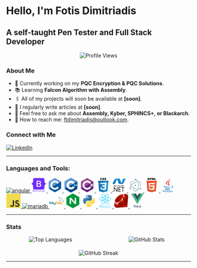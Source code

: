 # Hello, I'm Fotis Dimitriadis

## A self-taught Pen Tester and Full Stack Developer

<p align="center">
    <img src="https://komarev.com/ghpvc/?username=fedality&label=Profile%20views&color=00ff00&style=flat" alt="Profile Views" />
</p>

### About Me

- 🌟 Currently working on my **PQC Encryption & PQC Solutions**.
- 📚 Learning **Falcon Algorithm with Assembly**.
- 🖇️ All of my projects will soon be available at **[soon]**.
- 📝 I regularly write articles at **[soon]**.
- 💬 Feel free to ask me about **Assembly, Kyber, SPHINCS+, or Blackarch**.
- 📩 How to reach me: [ftdimitriadis@outlook.com](mailto:ftdimitriadis@outlook.com).

### Connect with Me

<p>
    <a href="https://linkedin.com/in/fotis-dimitriadis" target="_blank">
        <img src="https://raw.githubusercontent.com/rahuldkjain/github-profile-readme-generator/master/src/images/icons/Social/linked-in-alt.svg" alt="LinkedIn" height="30" width="40" />
    </a>
</p>

---

<h3 align="left">Languages and Tools:</h3>
<p align="left"> <a href="https://angular.io" target="_blank" rel="noreferrer"> <img src="https://angular.io/assets/images/logos/angular/angular.svg" alt="angular" width="40" height="40"/> </a> <a href="https://getbootstrap.com" target="_blank" rel="noreferrer"> <img src="https://raw.githubusercontent.com/devicons/devicon/master/icons/bootstrap/bootstrap-plain-wordmark.svg" alt="bootstrap" width="40" height="40"/> </a> <a href="https://www.cprogramming.com/" target="_blank" rel="noreferrer"> <img src="https://raw.githubusercontent.com/devicons/devicon/master/icons/c/c-original.svg" alt="c" width="40" height="40"/> </a> <a href="https://www.w3schools.com/cpp/" target="_blank" rel="noreferrer"> <img src="https://raw.githubusercontent.com/devicons/devicon/master/icons/cplusplus/cplusplus-original.svg" alt="cplusplus" width="40" height="40"/> </a> <a href="https://www.w3schools.com/cs/" target="_blank" rel="noreferrer"> <img src="https://raw.githubusercontent.com/devicons/devicon/master/icons/csharp/csharp-original.svg" alt="csharp" width="40" height="40"/> </a> <a href="https://www.w3schools.com/css/" target="_blank" rel="noreferrer"> <img src="https://raw.githubusercontent.com/devicons/devicon/master/icons/css3/css3-original-wordmark.svg" alt="css3" width="40" height="40"/> </a> <a href="https://dotnet.microsoft.com/" target="_blank" rel="noreferrer"> <img src="https://raw.githubusercontent.com/devicons/devicon/master/icons/dot-net/dot-net-original-wordmark.svg" alt="dotnet" width="40" height="40"/> </a> <a href="https://www.electronjs.org" target="_blank" rel="noreferrer"> <img src="https://raw.githubusercontent.com/devicons/devicon/master/icons/electron/electron-original.svg" alt="electron" width="40" height="40"/> </a> <a href="https://www.w3.org/html/" target="_blank" rel="noreferrer"> <img src="https://raw.githubusercontent.com/devicons/devicon/master/icons/html5/html5-original-wordmark.svg" alt="html5" width="40" height="40"/> </a> <a href="https://www.java.com" target="_blank" rel="noreferrer"> <img src="https://raw.githubusercontent.com/devicons/devicon/master/icons/java/java-original.svg" alt="java" width="40" height="40"/> </a> <a href="https://developer.mozilla.org/en-US/docs/Web/JavaScript" target="_blank" rel="noreferrer"> <img src="https://raw.githubusercontent.com/devicons/devicon/master/icons/javascript/javascript-original.svg" alt="javascript" width="40" height="40"/> </a> <a href="https://mariadb.org/" target="_blank" rel="noreferrer"> <img src="https://www.vectorlogo.zone/logos/mariadb/mariadb-icon.svg" alt="mariadb" width="40" height="40"/> </a> <a href="https://www.mysql.com/" target="_blank" rel="noreferrer"> <img src="https://raw.githubusercontent.com/devicons/devicon/master/icons/mysql/mysql-original-wordmark.svg" alt="mysql" width="40" height="40"/> </a> <a href="https://www.nginx.com" target="_blank" rel="noreferrer"> <img src="https://raw.githubusercontent.com/devicons/devicon/master/icons/nginx/nginx-original.svg" alt="nginx" width="40" height="40"/> </a> <a href="https://www.python.org" target="_blank" rel="noreferrer"> <img src="https://raw.githubusercontent.com/devicons/devicon/master/icons/python/python-original.svg" alt="python" width="40" height="40"/> </a> <a href="https://reactjs.org/" target="_blank" rel="noreferrer"> <img src="https://raw.githubusercontent.com/devicons/devicon/master/icons/react/react-original-wordmark.svg" alt="react" width="40" height="40"/> </a> <a href="https://www.ruby-lang.org/en/" target="_blank" rel="noreferrer"> <img src="https://raw.githubusercontent.com/devicons/devicon/master/icons/ruby/ruby-original.svg" alt="ruby" width="40" height="40"/> </a> <a href="https://vuejs.org/" target="_blank" rel="noreferrer"> <img src="https://raw.githubusercontent.com/devicons/devicon/master/icons/vuejs/vuejs-original-wordmark.svg" alt="vuejs" width="40" height="40"/> </a> </p>


---

### Stats

<div style="display: flex; justify-content: space-evenly; align-items: center; flex-wrap: wrap; gap: 20px; text-align: center;">
    <div style="flex: 1; text-align: center; min-width: 200px;">
        <img src="https://github-readme-stats.vercel.app/api/top-langs?username=fedality&show_icons=true&locale=en&layout=compact&theme=radical" alt="Top Languages" />
    </div>
    <div style="flex: 1; text-align: center; min-width: 200px;">
        <img src="https://github-readme-stats.vercel.app/api?username=fedality&show_icons=true&locale=en&theme=radical" alt="GitHub Stats" />
    </div>
    <div style="flex: 1; text-align: center; min-width: 200px;">
        <img src="https://github-readme-streak-stats.herokuapp.com/?user=fedality&theme=radical" alt="GitHub Streak" />
    </div>
</div>


---
<!--
<p align="center">
    <img src="https://media.giphy.com/media/qgQUggAC3Pfv687qPC/giphy.gif" alt="Hacker GIF" />
</p>
-->
